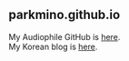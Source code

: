 ## parkmino.github.io

My Audiophile GitHub is [here](http://github.com/parkmino/audiophile).  
My Korean blog is [here](http://parkmino45.blog.me/).
